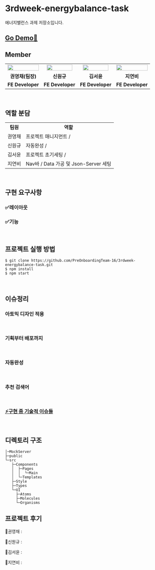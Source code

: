 # 3rdweek-energybalance-task

에너지밸런스 과제 저장소입니다.

## [Go Demo🚀](https://)

## Member

<table>
<tr>
<td align="center"><a href="https://github.com/WongueShin"><img src="https://media.vlpt.us/images/yeonbee/post/a3b02f02-0826-4cc9-b63e-9ddce5fbd857/wongyu.jpg" width="100%" /></a></td>
<td align="center"><a href="https://github.com/zerochae"><img src="https://avatars.githubusercontent.com/u/84373490?v=4" width="90%" /></a></td>
<td align="center"><a href="https://github.com/yunred"><img src="https://avatars.githubusercontent.com/u/84527643?v=4" width="90%" /></a></td>
<td align="center"><a href="https://github.com/jyb1798"><img src="https://avatars.githubusercontent.com/u/64634495?s=400&u=3da5cb5a3ff4338da83a58a23df0608da5092ddc&v=4" width="100%" /></a></td>
</tr>
<tr>
<td align="center"><b>권영채(팀장)</b></td>
<td align="center"><b>신원규</b></td>
<td align="center"><b>김서윤</b></td>
<td align="center"><b>지연비</b></td>
</tr>
<tr>
<td align="center"><b>FE Developer</b></td>
<td align="center"><b>FE Developer</b></td>
<td align="center"><b>FE Developer</b></td>
<td align="center"><b>FE Developer</b></td>
</tr>
</table>

<br />

## 역할 분담

<table>
<tr>
<td align="center"><b>팀원<b></td>
<td align="center"><b>역할</b></td>
</tr>
<tr>
<td>권영채</td>
<td> 프로젝트 매니지먼트 /  </td>
</tr>
<tr>
<td>신원규</td>
<td> 자동완성 / </td>
</tr>
<tr>
<td>김서윤</td>
<td> 프로젝트 초기세팅 / </td>
</tr>
<tr>
<td>지연비</td>
<td> Nav바 / Data 가공 및 Json-Server 세팅 </td>
</tr>

</table>

<br/>

## 구현 요구사항

### ✅레이아웃

### ✅기능

<br/>

## 프로젝트 실행 방법

```
$ git clone https://github.com/PreOnboardingTeam-16/3rdweek-energybalance-task.git
$ npm install
$ npm start
```

<br/>

## 이슈정리

### 아토믹 디자인 적용

<br/>

### 기획부터 배포까지

<br/>

### 자동완성

<br/>

### 추천 검색어

<br/>

### [⚡구현 중 기술적 이슈들](https://www.notion.so/e0ef02510dad43bc914061e47bf74448)

<br/>

## 디렉토리 구조

```
│─MockServer
├─public
└─src
   ├─Components
   │  ├─Pages
   │  │  └─Main
   │  └─Templates
   ├─Style
   ├─Types
   └─UI
     ├─Atoms
     ├─Molecules
     └─Organisms

```

## 프로젝트 후기

🎈권영채 :

🎹신원규 :

🎇김서윤 :

💖지연비 :

